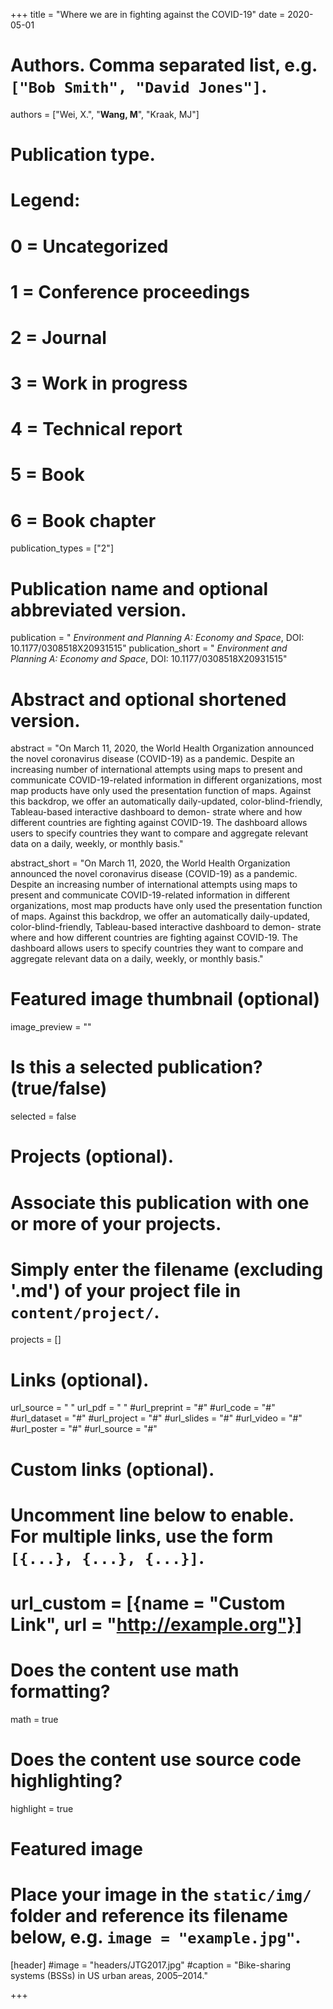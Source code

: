 +++
title = "Where we are in fighting against the COVID-19"
date = 2020-05-01

# Authors. Comma separated list, e.g. `["Bob Smith", "David Jones"]`.
authors = ["Wei, X.", "**Wang, M**", "Kraak, MJ"]

# Publication type.
# Legend:
# 0 = Uncategorized
# 1 = Conference proceedings
# 2 = Journal
# 3 = Work in progress
# 4 = Technical report
# 5 = Book
# 6 = Book chapter
publication_types = ["2"]

# Publication name and optional abbreviated version.
publication = " *Environment and Planning A: Economy and Space*, DOI: 10.1177/0308518X20931515"
publication_short = " *Environment and Planning A: Economy and Space*, DOI: 10.1177/0308518X20931515"

# Abstract and optional shortened version.
abstract = "On March 11, 2020, the World Health Organization announced the novel coronavirus disease (COVID-19) as a pandemic. Despite an increasing number of international attempts using maps to present and communicate COVID-19-related information in different organizations, most map products have only used the presentation function of maps. Against this backdrop, we offer an automatically daily-updated, color-blind-friendly, Tableau-based interactive dashboard to demon- strate where and how different countries are fighting against COVID-19. The dashboard allows users to specify countries they want to compare and aggregate relevant data on a daily, weekly, or monthly basis."

abstract_short = "On March 11, 2020, the World Health Organization announced the novel coronavirus disease (COVID-19) as a pandemic. Despite an increasing number of international attempts using maps to present and communicate COVID-19-related information in different organizations, most map products have only used the presentation function of maps. Against this backdrop, we offer an automatically daily-updated, color-blind-friendly, Tableau-based interactive dashboard to demon- strate where and how different countries are fighting against COVID-19. The dashboard allows users to specify countries they want to compare and aggregate relevant data on a daily, weekly, or monthly basis."

# Featured image thumbnail (optional)
image_preview = ""

# Is this a selected publication? (true/false)
selected = false

# Projects (optional).
#   Associate this publication with one or more of your projects.
#   Simply enter the filename (excluding '.md') of your project file in `content/project/`.

projects = []

# Links (optional).
url_source = " "
url_pdf = " "
#url_preprint = "#"
#url_code = "#"
#url_dataset = "#"
#url_project = "#"
#url_slides = "#"
#url_video = "#"
#url_poster = "#"
#url_source = "#"

# Custom links (optional).
#   Uncomment line below to enable. For multiple links, use the form `[{...}, {...}, {...}]`.
# url_custom = [{name = "Custom Link", url = "http://example.org"}]

# Does the content use math formatting?
math = true

# Does the content use source code highlighting?
highlight = true

# Featured image
# Place your image in the `static/img/` folder and reference its filename below, e.g. `image = "example.jpg"`.
[header]
#image = "headers/JTG2017.jpg"
#caption = "Bike-sharing systems (BSSs) in US urban areas, 2005–2014."

+++

